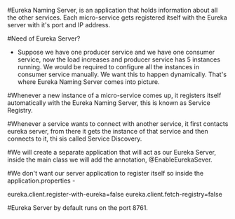 #Eureka Naming Server, is an application that holds information about all the other services. Each
	micro-service gets registered itself with the Eureka server with it's port and IP address. 
	
#Need of Eureka Server?
 - Suppose we have one producer service and we have one consumer service, now the load increases and 
   producer service has 5 instances running. We would be required to configure all the instances in consumer
   service manually. We want this to happen dynamically. That's where Eureka Naming Server comes into picture.
   
#Whenever a new instance of a micro-service comes up, it registers itself automatically with the 
   Eureka Naming Server, this is known as Service Registry.
   
#Whenever a service wants to connect with another service, it first contacts eureka server,
   from there it gets the instance of that service and then connects to it, thi sis called
   Service Discovery.
   
#We will create a separate application that will act as our Eureka Server, inside the main class
   we will add the annotation, @EnableEurekaSever. 
   
#We don't want our server application to register itself so inside the application.properties - 

   eureka.client.register-with-eureka=false
   eureka.client.fetch-registry=false   
   
#Eureka Server by default runs on the port 8761.   
	